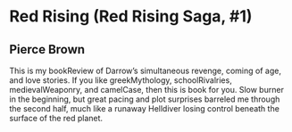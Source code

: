 # Red Rising (Red Rising Saga, #1)
## Pierce Brown
This is my bookReview of Darrow’s simultaneous revenge, coming of age, and love stories. If you like greekMythology, schoolRivalries, medievalWeaponry, and camelCase, then this is book for you. Slow burner in the beginning, but great pacing and plot surprises barreled me through the second half, much like a runaway Helldiver losing control beneath the surface of the red planet.
